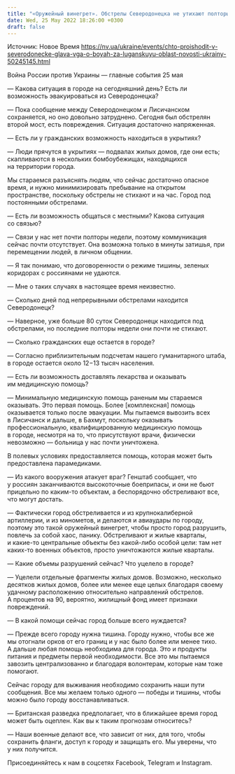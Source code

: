 ```yaml
---
title: "«Оружейный винегрет». Обстрелы Северодонецка не утихают полторы недели, жилищный фонд на 90% поврежден — интервью с главой ВЦА"
date: Wed, 25 May 2022 18:26:00 +0300
draft: false
---
```

Источник: Новое Время https://nv.ua/ukraine/events/chto-proishodit-v-severodonecke-glava-vga-o-boyah-za-luganskuyu-oblast-novosti-ukrainy-50245145.html


Война России против Украины — главные события 25 мая

— Какова ситуация в городе на сегодняшний день? Есть ли возможность эвакуироваться из Северодонецка?

— Пока сообщение между Северодонецком и Лисичанском сохраняется, но оно довольно затруднено. Сегодня был обстрелян второй мост, есть повреждения. Ситуация достаточно напряженная.

— Есть ли у гражданских возможность находиться в укрытиях?

— Люди прячутся в укрытиях — подвалах жилых домов, где они есть; скапливаются в нескольких бомбоубежищах, находящихся на территории города.

Мы стараемся разъяснять людям, что сейчас достаточно опасное время, и нужно минимизировать пребывание на открытом пространстве, поскольку обстрелы не стихают и на час. Город под постоянными обстрелами.

— Есть ли возможность общаться с местными? Какова ситуация со связью?

— Связи у нас нет почти полторы недели, поэтому коммуникация сейчас почти отсутствует. Она возможна только в минуты затишья, при перемещении людей, в личном общении.

— Я так понимаю, что договоренности о режиме тишины, зеленых коридорах с россиянами не удаются.

— Мне о таких случаях в настоящее время неизвестно.

— Сколько дней под непрерывными обстрелами находится Северодонецк?

— Наверное, уже больше 80 суток Северодонецк находится под обстрелами, но последние полторы недели они почти не стихают.

— Сколько гражданских еще остается в городе?

— Согласно приблизительным подсчетам нашего гуманитарного штаба, в городе остается около 12−13 тысяч населения.

— Есть ли возможность доставлять лекарства и оказывать им медицинскую помощь?

— Минимальную медицинскую помощь раненым мы стараемся оказывать. Это первая помощь. Более [комплексная] помощь оказывается только после эвакуации. Мы пытаемся вывозить всех в Лисичанск и дальше, в Бахмут, поскольку оказывать профессиональную, квалифицированную медицинскую помощь в городе, несмотря на то, что присутствуют врачи, физически невозможно — больница у нас почти уничтожена.

В полевых условиях предоставляется помощь, которая может быть предоставлена парамедиками.

— Из какого вооружения атакует враг? Генштаб сообщает, что у россиян заканчиваются высокоточные боеприпасы, и они не бьют прицельно по каким-то объектам, а беспорядочно обстреливают все, что могут достать.

— Фактически город обстреливается и из крупнокалиберной артиллерии, и из минометов, и делаются и авиаудары по городу, поэтому это такой оружейный винегрет, чтобы просто город разрушить, повлечь за собой хаос, панику. Обстреливают и жилые кварталы, и какие-то центральные объекты без какой-либо особой цели: там нет каких-то военных объектов, просто уничтожаются жилые кварталы.

— Какие объемы разрушений сейчас? Что уцелело в городе?

— Уцелели отдельные фрагменты жилых домов. Возможно, несколько десятков жилых домов, более или менее еще целых благодаря своему удачному расположению относительно направлений обстрелов. А процентов на 90, вероятно, жилищный фонд имеет признаки повреждений.

— В какой помощи сейчас город больше всего нуждается?

— Прежде всего городу нужна тишина. Городу нужно, чтобы все же мы отогнали орков от его границ и у нас было более или менее тихо. А дальше любая помощь необходима для города. Это и продукты питания и предметы первой необходимости. Все это мы пытаемся завозить централизованно и благодаря волонтерам, которые нам тоже помогают.

Сейчас городу для выживания необходимо сохранить наши пути сообщения. Все мы желаем только одного — победы и тишины, чтобы можно было городу восстанавливаться.

— Британская разведка предполагает, что в ближайшее время город может быть оцеплен. Как вы к таким прогнозам относитесь?

— Наши военные делают все, что зависит от них, для того, чтобы сохранить фланги, доступ к городу и защищать его. Мы уверены, что у них получится.

Присоединяйтесь к нам в соцсетях Facebook, Telegram и Instagram.
